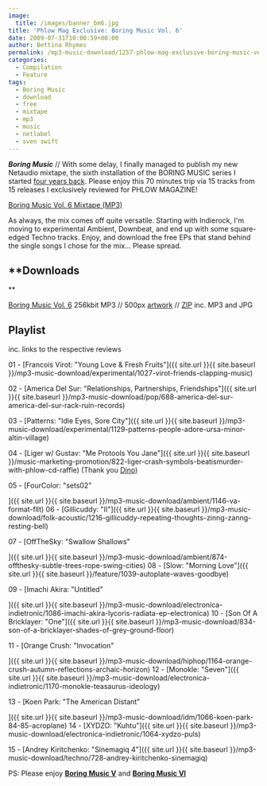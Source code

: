 ```yaml
---
image:
  title: /images/banner_bm6.jpg
title: 'Phlow Mag Exclusive: Boring Music Vol. 6'
date: 2009-07-31T10:00:59+00:00
author: Bettina Rhymes
permalink: /mp3-music-download/1257-phlow-mag-exclusive-boring-music-vol-6
categories:
  - Compilation
  - Feature
tags:
  - Boring Music
  - download
  - free
  - mixtape
  - mp3
  - music
  - netlabel
  - sven swift
---
```

***Boring Music*** // With some delay, I finally managed to publish my new Netaudio mixtape, the sixth installation of the BORING MUSIC series I started <a href="http://rubored.wordpress.com/2008/01/28/the-rubored-box-sets-season-i/" target="_blank">four years back</a>. Please enjoy this 70 minutes trip via 15 tracks from 15 releases I exclusively reviewed for PHLOW MAGAZINE!

[Boring Music Vol. 6 Mixtape (MP3)](http://grandmasterrobo.sonicsquirrel.net/RUBored-various_artists/RUB006/Boring_Music_Volume_Six.mp3)

<!--more-->

As always, the mix comes off quite versatile. Starting with Indierock, I'm moving to experimental Ambient, Downbeat, and end up with some square-edged Techno tracks. Enjoy, and download the free EPs that stand behind the single songs I chose for the mix... Please spread.

## **Downloads
  
** 

[Boring Music Vol. 6](http://grandmasterrobo.sonicsquirrel.net/RUBored-various_artists/RUB006/Boring_Music_Volume_Six.mp3) 256kbit MP3 // 500px [artwork](http://grandmasterrobo.sonicsquirrel.net/RUBored-various_artists/RUB006/Boring_Music_Volume_Six_500.jpg) // [ZIP](http://grandmasterrobo.sonicsquirrel.net/RUBored-various_artists/RUB006/Boring_Music_Volume_Six.zip) inc. MP3 and JPG

## **Playlist** 

inc. links to the respective reviews

01 - [Francois Virot: "Young Love & Fresh Fruits"]({{ site.url }}{{ site.baseurl }}/mp3-music-download/experimental/1027-virot-friends-clapping-music)
  
02 - [America Del Sur: "Relationships, Partnerships, Friendships"]({{ site.url }}{{ site.baseurl }}/mp3-music-download/pop/688-america-del-sur-america-del-sur-rack-ruin-records)
  
03 - [Patterns: "Idle Eyes, Sore City"]({{ site.url }}{{ site.baseurl }}/mp3-music-download/experimental/1129-patterns-people-adore-ursa-minor-altin-village)
  
04 - [Liger w/ Gustav: "Me Protools You Jane"]({{ site.url }}{{ site.baseurl }}/music-marketing-promotion/822-liger-crash-symbols-beatismurder-with-phlow-cd-raffle) (Thank you <a href="http://www.beatismurder.com/" target="_blank">Dino</a>)
  
05 - [FourColor: "sets02"
  
]({{ site.url }}{{ site.baseurl }}/mp3-music-download/ambient/1146-va-format-fllt) 06 - [Gillicuddy: "II"]({{ site.url }}{{ site.baseurl }}/mp3-music-download/folk-acoustic/1216-gillicuddy-repeating-thoughts-zinng-zanng-resting-bell)
  
07 - [OffTheSky: "Swallow Shallows"
  
]({{ site.url }}{{ site.baseurl }}/mp3-music-download/ambient/874-offthesky-subtle-trees-rope-swing-cities) 08 - [Slow: "Morning Love"]({{ site.url }}{{ site.baseurl }}/feature/1039-autoplate-waves-goodbye)
  
09 - [Imachi Akira: "Untitled"
  
]({{ site.url }}{{ site.baseurl }}/mp3-music-download/electronica-indietronic/1086-imachi-akira-lycoris-radiata-ep-electronica) 10 - [Son Of A Bricklayer: "One"]({{ site.url }}{{ site.baseurl }}/mp3-music-download/834-son-of-a-bricklayer-shades-of-grey-ground-floor)
  
11 - [Orange Crush: "Invocation"
  
]({{ site.url }}{{ site.baseurl }}/mp3-music-download/hiphop/1164-orange-crush-autumn-reflections-archaic-horizon) 12 - [Monokle: "Seven"]({{ site.url }}{{ site.baseurl }}/mp3-music-download/electronica-indietronic/1170-monokle-teasaurus-ideology)
  
13 - [Koen Park: "The American Distant"
  
]({{ site.url }}{{ site.baseurl }}/mp3-music-download/idm/1066-koen-park-84-85-acroplane) 14 - [XYDZO: "Kuhtu"]({{ site.url }}{{ site.baseurl }}/mp3-music-download/electronica-indietronic/1064-xydzo-puls)
  
15 - [Andrey Kiritchenko: "Sinemagiq 4"]({{ site.url }}{{ site.baseurl }}/mp3-music-download/techno/728-andrey-kiritchenko-sinemagiq)

PS: Please enjoy <a href="http://rubored.wordpress.com/2008/05/13/boring-music-volume-v-is-online/" target="_blank"><strong>Boring Music V</strong></a> and <a href="http://rubored.wordpress.com/2007/08/07/finally-boring-music-vol-iv-is-online/" target="_blank"><strong>Boring Music VI</strong></a>